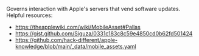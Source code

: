 Governs interaction with Apple's servers that vend software updates. Helpful
resources:

* https://theapplewiki.com/wiki/MobileAsset#Pallas
* https://gist.github.com/Siguza/0331c183c8c59e4850cd0b62fd501424
* https://github.com/hack-different/apple-knowledge/blob/main/_data/mobile_assets.yaml
